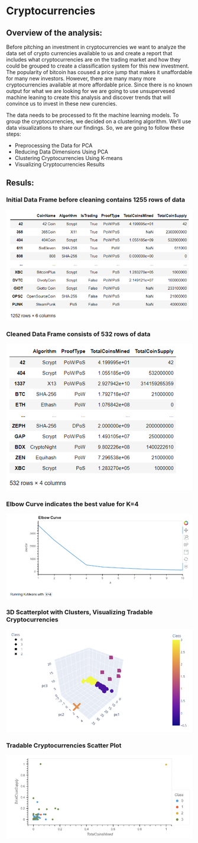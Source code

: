 # Cryptocurrencies

## Overview of the analysis:
Before pitching an investment in cryptocurrencies we want to analyze the data set of crypto currencies available to us and create a report that includes what cryptocurrencies are on the trading market and how they could be grouped to create a classification system for this new investment.
The popularity of bitcoin has coused a price jump that makes it unaffordable for
many new investors. However, there are many many more cryptocurrencies available at more affordable price.
Since there is no known output for what we are  looking for we are going to use unsupervesed machine leaning to create this analysis and discover trends that will convince us to invest in these new curencies.  

The data needs to be processed to fit the machine learning models. To group the cryptocurrencies, we decided on a clustering algorithm. We’ll use data visualizations to share our findings. So, we are going to follow these steps:  

* Preprocessing the Data for PCA  
* Reducing Data Dimensions Using PCA  
* Clustering Cryptocurrencies Using K-means  
* Visualizing Cryptocurrencies Results  


## Resuls:  

### Initial Data Frame before cleaning contains 1255 rows of data  
![pic](https://github.com/ElenaMasarsky/Cryptocurrencies/blob/main/Resources/initial_df.png)  

### Cleaned Data Frame consists of 532 rows of data  
![pic](https://github.com/ElenaMasarsky/Cryptocurrencies/blob/main/Resources/cleaned_df.png)  

### Elbow Curve indicates the best value for K=4  
![pic](https://github.com/ElenaMasarsky/Cryptocurrencies/blob/main/Resources/elbow_curve.png)  

### 3D Scatterplot with Clusters, Visualizing Tradable Cryptocurrencies  
![pic](https://github.com/ElenaMasarsky/Cryptocurrencies/blob/main/Resources/3D_scatter.png)  

### Tradable Cryptocurrencies Scatter Plot
![pic](https://github.com/ElenaMasarsky/Cryptocurrencies/blob/main/Resources/scatter_plot.png)  